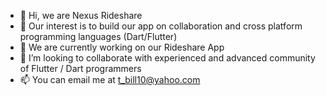 - 👋 Hi, we are Nexus Rideshare
- 👀 Our interest is to build our app on collaboration and cross platform programming languages (Dart/Flutter)
- 🌱 We are currently working on our Rideshare App 
- 💞️ I’m looking to collaborate with experienced and advanced community of Flutter / Dart programmers
- 📫 You can email me at t_bill10@yahoo.com

<!---
SufiNadeem/SufiNadeem is a ✨ special ✨ repository because its `README.md` (this file) appears on your GitHub profile.
You can click the Preview link to take a look at your changes.
--->
